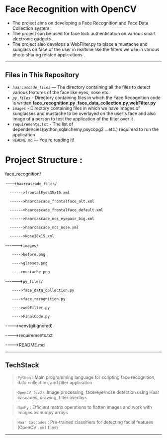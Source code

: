 #  Face Recognition with OpenCV  

* The project aims on developing a Face Recognition and Face Data Collection system .
* The project can be used for face lock authentication on various smart electronic gadgets .  
* The project also develops a WebFilter.py to place a mustache and sunglass on face of the
  user in realtime like the filters we use in various photo sharing related applications .   

---

##  Files in This Repository

- *`haarcascade_files`* — The directory containing all the files to detect various features of the face like eyes, nose etc. 
- *`py_files`* - Directory containing files in which the Face Recognition code is written **face_recognition.py** ,**face_data_collection.py**,**webFilter.py**
- *`images`* - Directory containing files in which we have images of sunglasses and mustache to be overlayed on the user's face and also image of a person to test the application of the filter over it . 
- `requirements.txt` - The list of dependencies(python,sqlalchemy,psycopg2 ...etc.)  requirerd to run the application 
- `README.md` — You’re reading it!

# Project Structure :
face_recognition/

  
--->`haarcascade_files/`

      ------>frontalEyes35x16.xml 
      
      ------>haarcascade_frontalface_alt.xml
      
      ------>haarcascade_frontalface_default.xml
      
      ------>haarcascade_mcs_eyepair_big.xml
      
      ------>haarcascade_mcs_nose.xml
      
      ------>Nose18x15.xml

------>`images/`

       ---->before.png
       
       ---->glasses.png
       
       ---->mustache.png
       
       
------>`py_files/`

       ---->face_data_collection.py
       
       ---->face_recognition.py
       
       ---->webFilter.py

       ---->FinalCode.py
       
---->venv(gitignored) 

---->requirements.txt

---->README.md


---




##  TechStack 



> `Python`  :     Main programming language for scripting face recognition, data collection, and filter application

> `OpenCV (cv2)`:   Image processing, face/eye/nose detection using Haar cascades, drawing, filter overlays

> `NumPy`    :       Efficient matrix operations to flatten images and work with images as numpy arrays

> `Haar Cascades`  : Pre-trained classifiers for detecting facial features (OpenCV `.xml` files)                       



  

---
